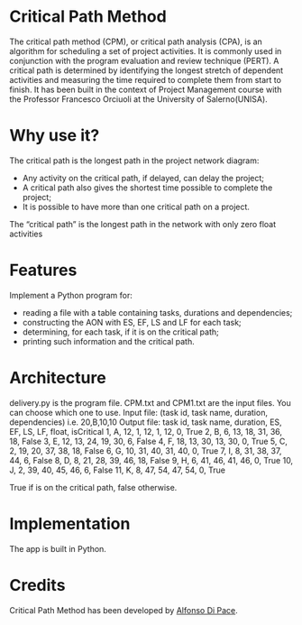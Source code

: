# Critical Path Method
The critical path method (CPM), or critical path analysis (CPA), is an algorithm for scheduling a set of project activities. It is commonly used in conjunction with the program evaluation and review technique (PERT). A critical path is determined by identifying the longest stretch of dependent activities and measuring the time required to complete them from start to finish. It has been built in the context of Project Management course with the Professor Francesco Orciuoli at the University of Salerno(UNISA).

# Why use it?
The critical path is the longest path in the project network diagram:
- Any activity on the critical path, if delayed, can delay the project;
- A critical path also gives the shortest time possible to complete the project;
- It is possible to have more than one critical path on a project. 

The “critical path” is the longest path in the network with only zero float activities

# Features
Implement a Python program for:
- reading a file with a table containing tasks, durations and dependencies;
- constructing the AON with ES, EF, LS and LF for each task;
- determining, for each task, if it is on the critical path;
- printing such information and the critical path.

# Architecture
delivery.py is the program file.
CPM.txt and CPM1.txt are the input files. You can choose which one to use.
Input file:
(task id, task name, duration, dependencies) i.e. 20,B,10,10
Output file:
task id, task name, duration, ES, EF, LS, LF, float, isCritical
1, A, 12, 1, 12, 1, 12, 0, True
2, B, 6, 13, 18, 31, 36, 18, False
3, E, 12, 13, 24, 19, 30, 6, False
4, F, 18, 13, 30, 13, 30, 0, True
5, C, 2, 19, 20, 37, 38, 18, False
6, G, 10, 31, 40, 31, 40, 0, True
7, I, 8, 31, 38, 37, 44, 6, False
8, D, 8, 21, 28, 39, 46, 18, False
9, H, 6, 41, 46, 41, 46, 0, True
10, J, 2, 39, 40, 45, 46, 6, False
11, K, 8, 47, 54, 47, 54, 0, True

True if is on the critical path, false otherwise.

# Implementation
The app is built in Python.

# Credits
Critical Path Method has been developed by [Alfonso Di Pace](https://github.com/alfonsodipace).
